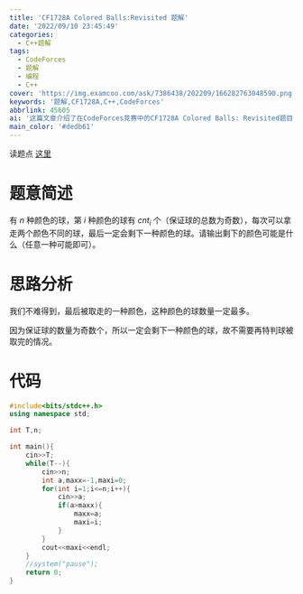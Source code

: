 ```yaml
---
title: 'CF1728A Colored Balls:Revisited 题解'
date: '2022/09/10 23:45:49'
categories:
  - C++题解
tags:
  - CodeForces
  - 题解
  - 编程
  - C++
cover: 'https://img.examcoo.com/ask/7386438/202209/166282763048590.png'
keywords: '题解,CF1728A,C++,CodeForces'
abbrlink: 45605
ai: '这篇文章介绍了在CodeForces竞赛中的CF1728A Colored Balls: Revisited题目的解题思路和代码实现。文章首先简述了题目要求：有多种颜色的球，每种颜色球的数量不同，总数为奇数，通过每次拿走两个不同颜色的球，最终剩下一种颜色的球，要求输出可能剩下的球的颜色。接着，文章分析了解题思路，指出答案为数量最多的球的颜色，并给出了相应的C++代码实现。代码通过循环读取每种颜色球的数目，记录并更新数量最多的球的颜色索引，最后输出该颜色索引作为答案。'
main_color: '#dedb61'
---
```


读题点 [这里](https://www.luogu.com.cn/problem/CF1728A)

# 题意简述

有 $n$ 种颜色的球，第 $i$ 种颜色的球有 $cnt_{i}$ 个（保证球的总数为奇数），每次可以拿走两个颜色不同的球，最后一定会剩下一种颜色的球。请输出剩下的颜色可能是什么（任意一种可能即可）。

# 思路分析

我们不难得到，最后被取走的一种颜色，这种颜色的球数量一定最多。

因为保证球的数量为奇数个，所以一定会剩下一种颜色的球，故不需要再特判球被取完的情况。

# 代码

```C++
#include<bits/stdc++.h>
using namespace std;

int T,n;

int main(){
    cin>>T;
	while(T--){
		cin>>n;
		int a,maxx=-1,maxi=0;
		for(int i=1;i<=n;i++){
			cin>>a;
			if(a>maxx){
				maxx=a;
				maxi=i;
			}
		}
		cout<<maxi<<endl;
	}
    //system("pause");
    return 0;
}
```
